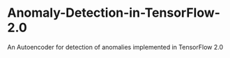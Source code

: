 # Anomaly-Detection-in-TensorFlow-2.0
An Autoencoder for detection of anomalies implemented in TensorFlow 2.0
